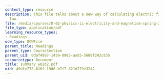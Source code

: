```yaml
---
content_type: resource
description: This file talks about a new way of calculating electric fields i.e. Gauss's
  law.
file: /media/courses/8-02-physics-ii-electricity-and-magnetism-spring-2007/40dfe778b10f19d6b7f7821d779e3242_summary_w02d2.pdf
file_type: application/pdf
learning_resource_types:
- Readings
ocw_type: OCWFile
parent_title: Readings
parent_type: CourseSection
parent_uid: 0daf4987-1459-8983-aa85-5689f242c83b
resourcetype: Document
title: summary_w02d2.pdf
uid: 40dfe778-b10f-19d6-b7f7-821d779e3242
---
```

